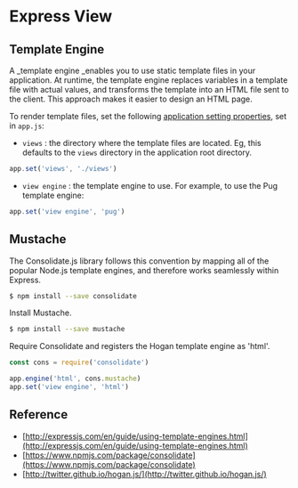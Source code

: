 # Express View

## Template Engine

A \_template engine \_enables you to use static template files in your application. At runtime, the template engine replaces variables in a template file with actual values, and transforms the template into an HTML file sent to the client. This approach makes it easier to design an HTML page.

To render template files, set the following [application setting properties](http://expressjs.com/en/4x/api.html#app.set), set in `app.js`:

* `views` : the directory where the template files are located. Eg, this defaults to the `views` directory in the application root directory.

```js
app.set('views', './views')
```

* `view engine` : the template engine to use. For example, to use the Pug template engine:

```js
app.set('view engine', 'pug')
```

## Mustache

The Consolidate.js library follows this convention by mapping all of the popular Node.js template engines, and therefore works seamlessly within Express.

```bash
$ npm install --save consolidate
```

Install Mustache.

```bash
$ npm install --save mustache
```

Require Consolidate and registers the Hogan template engine as 'html'.

```js
const cons = require('consolidate')

app.engine('html', cons.mustache)
app.set('view engine', 'html')
```

## Reference

* [http://expressjs.com/en/guide/using-template-engines.html](http://expressjs.com/en/guide/using-template-engines.html)
* [https://www.npmjs.com/package/consolidate](https://www.npmjs.com/package/consolidate)
* [http://twitter.github.io/hogan.js/](http://twitter.github.io/hogan.js/)



